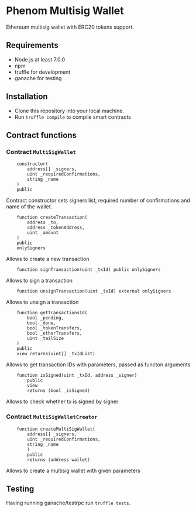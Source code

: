 # Phenom Multisig Wallet 
Ethereum multisig wallet with ERC20 tokens support.

## Requirements
* Node.js at least 7.0.0
* npm
* truffle for development
* ganache for testing

## Installation
* Clone this repository into your local machine.
* Run ```truffle compile``` to compile smart contracts

## Contract functions

### Contract ```MultiSigWallet```
```
    constructor(
        address[] _signers, 
        uint _requiredConfirmations,
        string _name
    ) 
    public
```
Contract constructor sets signers list, required number of confirmations and name of the wallet.

```
    function createTransaction(
        address _to, 
        address _tokenAddress,
        uint _amount
    ) 
    public 
    onlySigners
```
Allows to create a new transaction

```
    function signTransaction(uint _txId) public onlySigners
```
Allows to sign a transaction

```
    function unsignTransaction(uint _txId) external onlySigners
```
Allows to unsign a transaction

```
    function getTransactionsId(
        bool _pending, 
        bool _done,
        bool _tokenTransfers,
        bool _etherTransfers, 
        uint _tailSize
    ) 
    public 
    view returns(uint[] _txIdList)
```
Allows to get transaction IDs with parameters, passed as functon arguments

```
    function isSigned(uint _txId, address _signer) 
        public
        view
        returns (bool _isSigned) 
```
Allows to check whether tx is signed by signer

### Contract ```MultiSigWalletCreator```
```
    function createMultiSigWallet(
        address[] _signers, 
        uint _requiredConfirmations,
        string _name
        )
        public
        returns (address wallet)
```
Allows to create a multisig wallet with given parameters

## Testing
Having running ganache/testrpc run ```truffle tests```.
